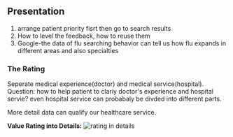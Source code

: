 ##  Presentation

1. arrange patient priority fisrt then go to search results
2. How to level the feedback, how to reuse them
3. Google-the data of flu searching behavior can tell us how flu expands in different areas and also specialties

### The Rating
Seperate medical experience(doctor) and medical service(hospital). Question: how to help patient to clariy doctor's experience and hospital servie? even hospital service can probabaly be divded into different parts.

More detail data can qualify our healthcare service.

**Value Rating into Details:**
![rating in details](https://raw.githubusercontent.com/JialingJia/Reading-Take-aways/master/Images/rating%20in%20details.jpg)
